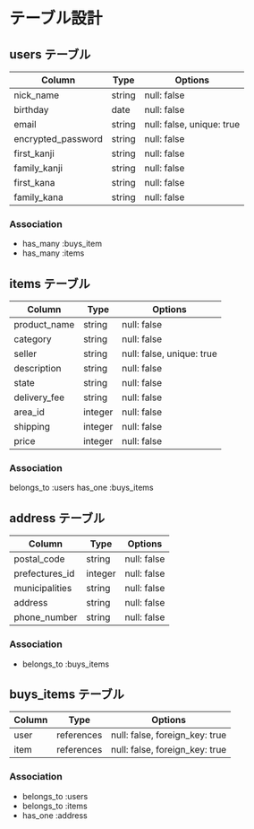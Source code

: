 # テーブル設計

## users テーブル

| Column               | Type     | Options                   |
| ----------           | ------   | --------------------------|
| nick_name            | string   | null: false               |
| birthday             | date     | null: false               |
| email                | string   | null: false, unique: true |
| encrypted_password   | string   | null: false               |
| first_kanji          | string   | null: false               |
| family_kanji         | string   | null: false               |
| first_kana           | string   | null: false               |
| family_kana          | string   | null: false               |

### Association

- has_many :buys_item
- has_many :items

## items テーブル

| Column       | Type         | Options                        |
| ------------ | ------------ | ------------------------------ |
| product_name | string       | null: false                    |
| category     | string       | null: false                    |
| seller       | string       | null: false, unique: true      |
| description  | string       | null: false                    |
| state        | string       | null: false                    |
| delivery_fee | string       | null: false                    |
| area_id      | integer      | null: false                    |
| shipping     | integer      | null: false                    |
| price        | integer      | null: false                    |

### Association

  belongs_to :users
  has_one    :buys_items

## address テーブル

| Column            | Type        | Options                        |
| --------------    | ----------- | ------------------------------ |
| postal_code       | string      | null: false                    |
| prefectures_id    | integer     | null: false                    |
| municipalities    | string      | null: false                    |
| address           | string      | null: false                    |
| phone_number      | string      | null: false                    |

### Association

- belongs_to :buys_items


## buys_items テーブル

| Column | Type       | Options                        |
| ------ | ---------- | ------------------------------ |
| user   | references | null: false, foreign_key: true |
| item   | references | null: false, foreign_key: true |

### Association

- belongs_to :users
- belongs_to :items
- has_one    :address